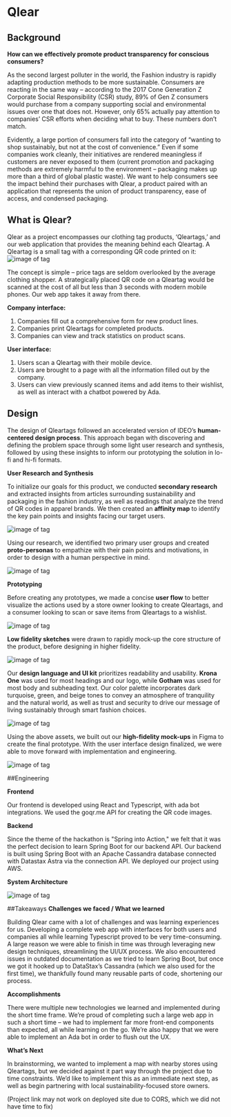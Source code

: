 # Qlear


## Background
**How can we effectively promote product transparency for conscious consumers?**

As the second largest polluter in the world, the Fashion industry is rapidly adapting production methods to be more sustainable. Consumers are reacting in the same way – according to the 2017 Cone Generation Z Corporate Social Responsibility (CSR) study, 89% of Gen Z consumers would purchase from a company supporting social and environmental issues over one that does not. However, only 65% actually pay attention to companies’ CSR efforts when deciding what to buy. These numbers don’t match.

Evidently, a large portion of consumers fall into the category of “wanting to shop sustainably, but not at the cost of convenience.” Even if some companies work cleanly, their initiatives are rendered meaningless if customers are never exposed to them (current promotion and packaging methods are extremely harmful to the environment – packaging makes up more than a third of global plastic waste). We want to help consumers see the impact behind their purchases with Qlear, a product paired with an application that represents the union of product transparency, ease of access, and condensed packaging.


## What is Qlear?
Qlear as a project encompasses our clothing tag products, ‘Qleartags,’ and our web application that provides the meaning behind each Qleartag. A Qleartag is a small tag with a corresponding QR code printed on it: ![image of tag](https://cdn.discordapp.com/attachments/836015586613395516/840850794639392768/image_15.png)

The concept is simple – price tags are seldom overlooked by the average clothing shopper. A strategically placed QR code on a Qleartag would be scanned at the cost of all but less than 3 seconds with modern mobile phones. Our web app takes it away from there.


**Company interface:**
1. Companies fill out a comprehensive form for new product lines.
2. Companies print Qleartags for completed products.
3. Companies can view and track statistics on product scans.


**User interface:**
1. Users scan a Qleartag with their mobile device.
2. Users are brought to a page with all the information filled out by the company.
3. Users can view previously scanned items and add items to their wishlist, as well as interact with a chatbot powered by Ada.


## Design
The design of Qleartags followed an accelerated version of IDEO’s **human-centered design process**. This approach began with discovering and defining the problem space through some light user research and synthesis, followed by using these insights to inform our  prototyping the solution in lo-fi and hi-fi formats.

**User Research and Synthesis**

To initialize our goals for this product, we conducted **secondary research** and extracted insights from articles surrounding sustainability and packaging in the fashion industry, as well as readings that analyze the trend of QR codes in apparel brands. We then created an **affinity map** to identify the key pain points and insights facing our target users.

 ![image of tag](https://cdn.discordapp.com/attachments/836015586613395516/840846798037319680/yay_research.png)

Using our research, we identified two primary user groups and created **proto-personas** to empathize with their pain points and motivations, in order to design with a human perspective in mind.

 ![image of tag](https://cdn.discordapp.com/attachments/836015586613395516/840846889124888637/Slide_16_9_-_1.png)

**Prototyping**

Before creating any prototypes, we made a concise **user flow** to better visualize the actions used by a store owner looking to create Qleartags, and a consumer looking to scan or save items from Qleartags to a wishlist.

 ![image of tag](https://cdn.discordapp.com/attachments/836015586613395516/840847442915360808/Screen_Shot_2021-05-09_at_12.07.28_AM.png)

**Low fidelity sketches** were drawn to rapidly mock-up the core structure of the product, before designing in higher fidelity.

 ![image of tag](https://cdn.discordapp.com/attachments/836015586613395516/840847674114310155/Screen_Shot_2021-05-09_at_12.08.24_AM.png)

Our **design language and UI kit** prioritizes readability and usability. **Krona One** was used for most headings and our logo, while **Gotham** was used for most body and subheading text. Our color palette incorporates dark turquoise, green, and beige tones to convey an atmosphere of tranquility and the natural world, as well as trust and security to drive our message of living sustainably through smart fashion choices.

 ![image of tag](https://cdn.discordapp.com/attachments/836015586613395516/840847700890091560/Screen_Shot_2021-05-09_at_12.08.30_AM.png)

Using the above assets, we built out our **high-fidelity mock-ups** in Figma to create the final prototype. With the user interface design finalized, we were able to move forward with implementation and engineering.

 ![image of tag](https://cdn.discordapp.com/attachments/836015586613395516/840849415978614784/dfull.png)

##Engineering

**Frontend**

Our frontend is developed using React and Typescript, with ada bot integrations. We used the goqr.me API for creating the QR code images.

**Backend**

Since the theme of the hackathon is "Spring into Action," we felt that it was the perfect decision to learn Spring Boot for our backend API. Our backend is built using Spring Boot with an Apache Cassandra database connected with Datastax Astra via the connection API. We deployed our project using AWS.

**System Architecture**

 ![image of tag](https://cdn.discordapp.com/attachments/836015586613395516/840999595201921044/unknown.png)

##Takeaways
**Challenges we faced / What we learned**

Building Qlear came with a lot of challenges and was learning experiences for us. Developing a complete web app with interfaces for both users and companies all while learning Typescript proved to be very time-consuming. A large reason we were able to finish in time was through leveraging new design techniques, streamlining the UI/UX process. We also encountered issues in outdated documentation as we tried to learn Spring Boot, but once we got it hooked up to DataStax’s Cassandra (which we also used for the first time), we thankfully found many reusable parts of code, shortening our process.

**Accomplishments**

There were multiple new technologies we learned and implemented during the short time frame. We’re proud of completing such a large web app in such a short time – we had to implement far more front-end components than expected, all while learning on the go. We’re also happy that we were able to implement an Ada bot in order to flush out the UX.

**What’s Next**

In brainstorming, we wanted to implement a map with nearby stores using Qleartags, but we decided against it part way through the project due to time constraints. We’d like to implement this as an immediate next step, as well as begin partnering with local sustainability-focused store owners.



(Project link may not work on deployed site due to CORS, which we did not have time to fix)
